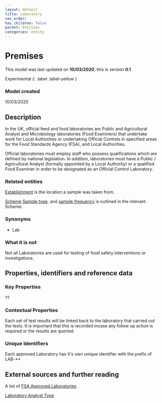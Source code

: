 ```yaml
---
layout: default
title: Laboratory
nav_order:
has_children: false
parent: Entities
categories: entity
---
```


# Premises
This model was last updated on **10/03/2020**, this is version **0.1**

Experimental
{: .label .label-yellow }

### Model created
10/03/2020

## Description
In the UK, official feed and food laboratories are Public and Agricultural Analyst and Microbiology laboratories (Food Examiners) that undertake work for Local Authorities or undertaking Official Controls in specified areas for the Food Standards Agency (FSA), and Local Authorities.

Official laboratories must employ staff who possess qualifications which are defined by national legislation. In addition, laboratories must have a Public / Agricultural Analyst (formally appointed by a Local Authority) or a qualified Food Examiner in order to be designated as an Official Control Laboratory.

### Related entities
[Establishment](/enterprise-data-models/entities/establishment.html) is the location a sample was taken from.

[Scheme](/enterprise-data-models/entities/scheme.html) [Sample type](), and [sample frequency]() is outlined in the relevant Scheme.

### Synonyms
-   Lab


### What it is not
Not all Laboratories are used for testing of food safety interventions or investigations.

## Properties, identifiers and reference data

### Key Properties
??

### Contextual Properties
Each set of test results will be linked back to the laboratory that carried out the tests.  It is important that this is recorded incase any follow up action is required or the results are queried.

### Unique Identifiers
Each approved Laboratory has it's own unique identifier with the prefix of LAB-**

## External sources and further reading
A list of [FSA Approved Laboratories](http://data.food.gov.uk/codes/controlled-establishments/laboratories/approved-laboratory)

[Laboratory Analyst Type](http://data.food.gov.uk/codes/controlled-establishments/laboratories/analyst-type)
